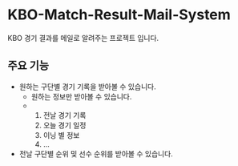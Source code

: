 # KBO-Match-Result-Mail-System
KBO 경기 결과를 메일로 알려주는 프로젝트 입니다.

## 주요 기능
- 원하는 구단별 경기 기록을 받아볼 수 있습니다.
  - 원하는 정보만 받아볼 수 있습니다.
  - 1. 전날 경기 기록
    2. 오늘 경기 일정
    3. 이닝 별 정보
    4. ...
- 전날 구단별 순위 및 선수 순위를 받아볼 수 있습니다. 
